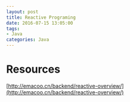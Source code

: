 ```yaml
---
layout: post
title: Reactive Programing
date: 2016-07-15 13:05:00
tags:
- Java
categories: Java
---
```










# Resources
[http://emacoo.cn/backend/reactive-overview/](http://emacoo.cn/backend/reactive-overview/)

